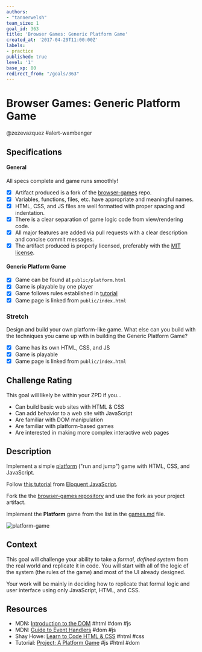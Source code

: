 ```yaml
---
authors:
- "tannerwelsh"
team_size: 1
goal_id: 363
title: 'Browser Games: Generic Platform Game'
created_at: '2017-04-29T11:00:00Z'
labels:
- practice
published: true
level: '1'
base_xp: 80
redirect_from: "/goals/363"
---
```


# Browser Games: Generic Platform Game

@zezevazquez #alert-wambenger

## Specifications

#### General

All specs complete and game runs smoothly!

- [X] Artifact produced is a fork of the [browser-games][browser-games] repo.
- [X] Variables, functions, files, etc. have appropriate and meaningful names.
- [X] HTML, CSS, and JS files are well formatted with proper spacing and indentation.
- [X] There is a clear separation of game logic code from view/rendering code.
- [X] All major features are added via pull requests with a clear description and concise commit messages.
- [X] The artifact produced is properly licensed, preferably with the [MIT license][mit-license].

#### Generic Platform Game

- [X] Game can be found at `public/platform.html`
- [X] Game is playable by one player
- [X] Game follows rules established in [tutorial](http://eloquentjavascript.net/15_game.html)
- [X] Game page is linked from `public/index.html`

### Stretch

Design and build your own platform-like game. What else can you build with the techniques you came up with in building the Generic Platform Game?

- [X] Game has its own HTML, CSS, and JS
- [X] Game is playable
- [X] Game page is linked from `public/index.html`

## Challenge Rating

This goal will likely be within your ZPD if you...

- Can build basic web sites with HTML & CSS
- Can add behavior to a web site with JavaScript
- Are familiar with DOM manipulation
- Are familiar with platform-based games
- Are interested in making more complex interactive web pages

## Description

Implement a simple [platform](https://en.wikipedia.org/wiki/Platform_game) ("run and jump") game with HTML, CSS, and JavaScript.

Follow [this tutorial](http://eloquentjavascript.net/15_game.html) from [Eloquent JavaScript](http://eloquentjavascript.net/).

Fork the the [browser-games repository][browser-games] and use the fork as your project artifact.

Implement the **Platform** game from the list in the [games.md][games-list] file.

![platform-game](http://eloquentjavascript.net/img/darkblue.png)

## Context

This goal will challenge your ability to take a _formal, defined system_ from the real world and replicate it in code. You will start with all of the logic of the system (the rules of the game) and most of the UI already designed.

Your work will be mainly in deciding how to replicate that formal logic and user interface using only JavaScript, HTML, and CSS.

## Resources

- MDN: [Introduction to the DOM](https://developer.mozilla.org/en-US/docs/Web/API/Document_Object_Model/Introduction) #html #dom #js
- MDN: [Guide to Event Handlers](https://developer.mozilla.org/en-US/docs/Web/Guide/Events/Event_handlers) #dom #js
- Shay Howe: [Learn to Code HTML & CSS](http://learn.shayhowe.com/html-css/) #html #css
- Tutorial: [Project: A Platform Game](http://eloquentjavascript.net/15_game.html) #js #html #dom

[browser-games]: https://github.com/GuildCrafts/browser-games
[games-list]: https://github.com/GuildCrafts/browser-games/blob/master/games.md
[mit-license]: https://opensource.org/licenses/MIT
